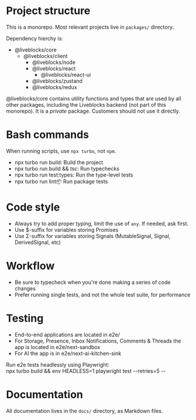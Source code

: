 # Project structure

This is a monorepo. Most relevant projects live in `packages/` directory.

Dependency hierchy is:

- @liveblocks/core
  - @liveblocks/client
    - @liveblocks/node
    - @liveblocks/react
      - @liveblocks/react-ui
    - @liveblocks/zustand
    - @liveblocks/redux

@liveblocks/core contains utility functions and types that are used by all other
packages, including the Liveblocks backend (not part of this monorepo). It is a
_private_ package. Customers should not use it directly.

# Bash commands

When running scripts, use `npx turbo`, not `npm`.

- npx turbo run build: Build the project
- npx turbo run build && tsc: Run typechecks
- npx turbo run test:types: Run the type-level tests
- npx turbo run lint:package: Run package tests

# Code style

- Always try to add proper typing, limit the use of `any`. If needed, ask first.
- Use $-suffix for variables storing Promises
- Use Σ-suffix for variables storing Signals (MutableSignal, Signal,
  DerivedSignal, etc)

# Workflow

- Be sure to typecheck when you're done making a series of code changes
- Prefer running single tests, and not the whole test suite, for performance

# Testing

- End-to-end applications are located in e2e/
- For Storage, Presence, Inbox Notifications, Comments & Threads the app is
  located in e2e/next-sandbox
- For AI the app is in e2e/next-ai-kitchen-sink

Run e2e tests headlessly using Playwright:  
npx turbo build && env HEADLESS=1 playwright test --retries=5 --

# Documentation

All documentation lives in the `docs/` directory, as Markdown files.
